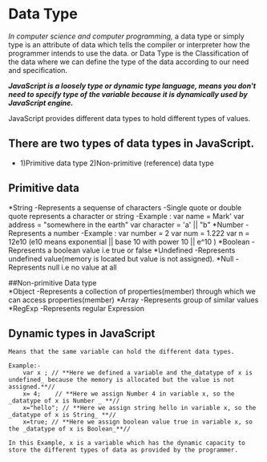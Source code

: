 # Data Type

_In computer science and computer programming,_ a data type or simply type is an attribute of data which tells the compiler or interpreter how the programmer intends to use the data.
or
Data Type is the Classification of the data where we can define the type of the data according to our need and specification.

**_JavaScript is a loosely type or dynamic type language, means you don't need to specify type of the variable because it is dynamically used by JavaScript engine._**

JavaScript provides different data types to hold different types of values.

## There are two types of data types in JavaScript.

- 1)Primitive data type
  2)Non-primitive (reference) data type

## Primitive data

*String
-Represents a sequense of characters
-Single quote or double quote represents a character or string
-Example :
var name = Mark'
var address = "somewhere in the earth"
var character = 'a' || "b"
*Number
-Represents a number
-Example :
var number = 2
var num = 1.222
var n = 12e10 (e10 means exponential || base 10 with power 10 || e^10 )
*Boolean
-Represents a boolean value i.e true or false
*Undefined
-Represents undefined value(memory is located but value is not assigned).
\*Null
-Represents null i.e no value at all

##Non-primitive Data type  
 *Object
-Represents a collection of properties(member) through which we can access properties(member)
*Array
-Represents group of similar values
\*RegExp
-Represents regular Expression

## Dynamic types in JavaScript

    Means that the same variable can hold the different data types.

    Example:-
        var x ; // **Here we defined a variable and the_datatype of x is undefined_ because the memory is allocated but the value is not assigned.**//
        x= 4;    // **Here we assign Number 4 in variable x, so the _datatype of x is Number _ **//
        x="hello"; // **Here we assign string hello in variable x, so the _datatype of x is String_ **//
        x=true; // **Here we assign boolean value true in variable x, so the _datatype of x is Boolean_**//

    In this Example, x is a variable which has the dynamic capacity to store the different types of data as provided by the programmer.
